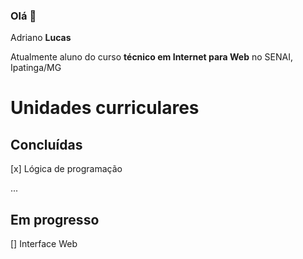 ### Olá 👋

Adriano **Lucas**

Atualmente aluno do curso **técnico em Internet para Web** no SENAI, Ipatinga/MG

# Unidades curriculares
## Concluídas

[x] Lógica de programação

...


## Em progresso

[] Interface Web
  
